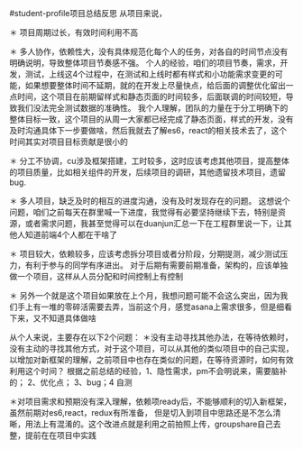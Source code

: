 #student-profile项目总结反思
从项目来说，

＊ 项目周期过长，有效时间利用不高

＊ 多人协作，依赖性大，没有具体规范化每个人的任务，对各自的时间节点没有明确说明，导致整体项目节奏感不强。
    个人的经验，咱们的项目节奏，需求，开发，测试，上线这4个过程中，在测试和上线时都有样式和小功能需求变更的可能，如果想要整体时间不延期，就的在开发上尽量快点，给后面的调整优化留出一点时间，这个项目在前期留样式和静态页面的时间较多，后面联调的时间较短，导致我们没法完全测试数据的准确性。
我个人理解，团队的力量在于分工明确下的整体目标一致，这个项目的从周一大家都已经完成了静态页面，样式的开发，没有及时沟通具体下一步要做啥，然后我就去了解es6，react的相关技术去了，这个时间其实对项目目标贡献是很小的

＊ 分工不协调，cu涉及框架搭建，工时较多，这时应该考虑其他项目，提高整体的项目质量，比如相关组件的开发，后续项目的调研，其他遗留技术项目，遗留bug.

＊ 多人项目，缺乏及时的相互的进度沟通，没有及时发现存在的问题。
这想说个问题，咱们之前每天在群里喊一下进度，我觉得有必要坚持继续下去，特别是资源，或者需求问题，我甚至觉得可以在duanjun汇总一下在工程群里说一下，让其他人知道前端4个人都在干啥了

＊ 项目较大，依赖较多，应该考虑拆分项目或者分阶段，分期提测，减少测试压力，有利于参与的同学有序进出。
对于后期有需要前期准备，架构的，应该单独做一个项目，这样从人员分配和时间控制上有控制

＊ 另外一个就是这个项目如果放在上个月，我想问题可能不会这么突出，因为我们手上有一堆的零碎活需要去弄，当前这个月，感觉asana上需求很多，但是细看下来，又不知道具体做啥

从个人来说，主要存在以下2个问题：
＊没有主动寻找其他办法，在等待依赖时，没有主动的寻找其他方式，对于这个项目，可以从其他的类似项目中的自己实现，以增加对新框架的理解，之前项目中也存在类似的问题，在等待资源时，如何有效利用这个时间？
   根据之前总结的经验，1、隐性需求，pm不会明说来，需要脑补的；   2、优化点； 3、bug；4 自测

＊对项目需求和预期没有深入理解，依赖项ready后，不能够顺利的切入新框架，虽然前期对es6,react，redux有所准备， 但是切入到项目中思路还是不怎么清晰，用法上有混淆的。这个改进点就是利用之前拍照上传，groupshare自己去整，提前在在项目中实践